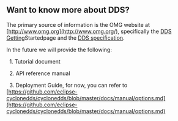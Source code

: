 ## Want to know more about DDS?


The primary source of information is the OMG website at [http://www.omg.org](http://www.omg.org/), specifically the [DDS Getting](http://www.omg.org/gettingstarted/omg_idl.htm)Startedpage and the [DDS specification](http://www.omg.org/spec/DDS/).

In the future we will provide the following:

&nbsp; 1. Tutorial document

&nbsp; 2. API reference manual

&nbsp; 3. Deployment Guide, for now, you can refer to [https://github.com/eclipse-cyclonedds/cyclonedds/blob/master/docs/manual/options.md](https://github.com/eclipse-cyclonedds/cyclonedds/blob/master/docs/manual/options.md)